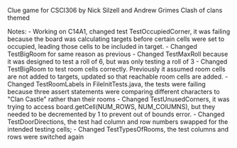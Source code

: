 Clue game for CSCI306 by Nick Silzell and Andrew Grimes
Clash of clans themed

Notes: 
	- Working on C14A1, changed test TestOccupiedCorner, it was failing because the board was calculating targets before certain cells were set to occupied, leading those cells to be included in target.
	- Changed TestBigRoom for same reason as previous
	- Changed TestMaxRoll because it was designed to test a roll of 6, but was only testing a roll of 3
	- Changed TestBigRoom to test room cells correctly. Previously it assumed room cells are not added to targets, updated so that reachable room cells are added.
 	- Changed TestRoomLabels in FileInitTests.java, the tests were failing because three assert statements were comparing different characters to "Clan Castle" rather than their rooms
 	- Changed TestUnusedCorners, it was trying to access board.getCell(NUM_ROWS, NUM_COlUMNS), but they needed to be decremented by 1 to prevent out of bounds error.
 	- Changed TestDoorDirections, the test had column and row numbers swapped for the intended testing cells;
 	- Changed TestTypesOfRooms, the test columns and rows were switched again